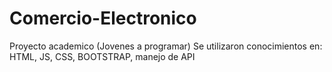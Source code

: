 # Comercio-Electronico
Proyecto academico (Jovenes a programar)
Se utilizaron conocimientos en: HTML, JS, CSS, BOOTSTRAP, manejo de API
